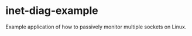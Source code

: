 inet-diag-example
=================

Example application of how to passively monitor multiple sockets on Linux.
